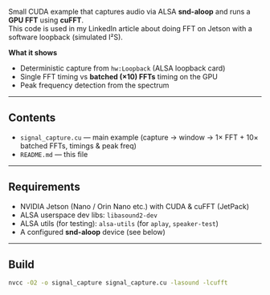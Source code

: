 Small CUDA example that captures audio via ALSA **snd-aloop** and runs a **GPU FFT** using **cuFFT**.  
This code is used in my LinkedIn article about doing FFT on Jetson with a software loopback (simulated I²S).

**What it shows**
- Deterministic capture from `hw:Loopback` (ALSA loopback card)
- Single FFT timing vs **batched (×10) FFTs** timing on the GPU
- Peak frequency detection from the spectrum

---

## Contents

- `signal_capture.cu` — main example (capture → window → 1× FFT + 10× batched FFTs, timings & peak freq)
- `README.md` — this file

---

## Requirements

- NVIDIA Jetson (Nano / Orin Nano etc.) with CUDA & cuFFT (JetPack)
- ALSA userspace dev libs: `libasound2-dev`
- ALSA utils (for testing): `alsa-utils` (for `aplay`, `speaker-test`)
- A configured **snd-aloop** device (see below)

---

## Build

```bash
nvcc -O2 -o signal_capture signal_capture.cu -lasound -lcufft

